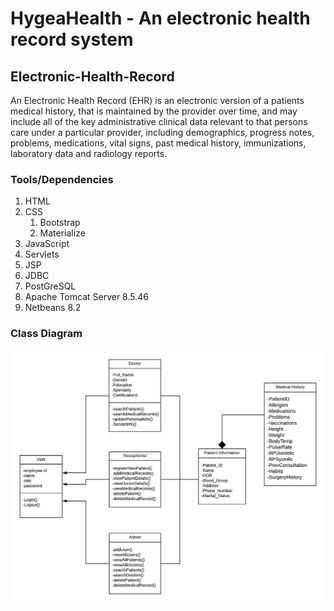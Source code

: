 # HygeaHealth - An electronic health record system

## Electronic-Health-Record

An Electronic Health Record (EHR) is an electronic version of a patients medical history, that is maintained by the 
provider over time, and may include all of the key administrative clinical data relevant to that persons care under
a particular provider, including demographics, progress notes, problems, medications, vital signs, past medical history, immunizations, laboratory data and radiology reports.

### Tools/Dependencies
1. HTML
2. CSS
    1. Bootstrap
    2. Materialize
3. JavaScript
5. Servlets
6. JSP
7. JDBC
8. PostGreSQL 
9. Apache Tomcat Server 8.5.46
10. Netbeans 8.2

### Class Diagram

![Class-Diagram](https://github.com/JaganKaartik/Electronic-Health-Record/blob/master/documentation/Class%20Diagram.jpeg)
